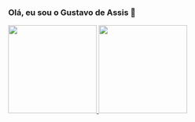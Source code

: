 ### Olá, eu sou o Gustavo de Assis 👋

<div>
  <a href="https://github.com/assisgustavo">
  <img height="180em" src="https://github-readme-stats.vercel.app/api?username=assisgustavo&show_icons=true&theme=graywhite&include_all_commits=true&count_private=true"/>
  <img height="180em" src="https://github-readme-stats.vercel.app/api/top-langs/?username=assisgustavo&layout=compact&langs_count=16&theme=graywhite"/>
</div>
   




